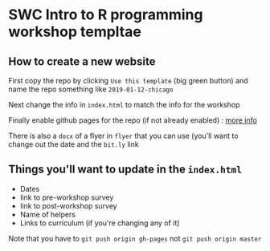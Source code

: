 # SWC Intro to R programming workshop templtae

## How to create a new website

First copy the repo by clicking `Use this template` (big green button)
and name the repo something like `2019-01-12-chicago`

Next change the info in `index.html` to match the info for the workshop

Finally enable github pages for the repo (if not already enabled) : [more info](https://help.github.com/en/articles/configuring-a-publishing-source-for-github-pages)

There is also a `docx` of a flyer in `flyer` that you can use (you'll want to change out the date and the `bit.ly` link

## Things you'll want to update in the `index.html`

+ Dates
+ link to pre-workshop survey
+ link to post-workshop survey
+ Name of helpers
+ Links to curriculum (if you're changing any of it)

Note that you have to `git push origin gh-pages` not `git push origin master` 

